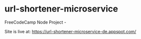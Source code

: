 # url-shortener-microservice
FreeCodeCamp Node Project - 

Site is live at:
https://url-shortener-microservice-de.appspot.com/
